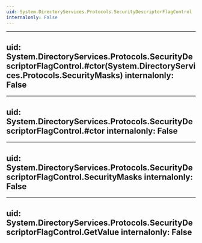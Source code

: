 ```yaml
---
uid: System.DirectoryServices.Protocols.SecurityDescriptorFlagControl
internalonly: False
---
```


---
uid: System.DirectoryServices.Protocols.SecurityDescriptorFlagControl.#ctor(System.DirectoryServices.Protocols.SecurityMasks)
internalonly: False
---

---
uid: System.DirectoryServices.Protocols.SecurityDescriptorFlagControl.#ctor
internalonly: False
---

---
uid: System.DirectoryServices.Protocols.SecurityDescriptorFlagControl.SecurityMasks
internalonly: False
---

---
uid: System.DirectoryServices.Protocols.SecurityDescriptorFlagControl.GetValue
internalonly: False
---
